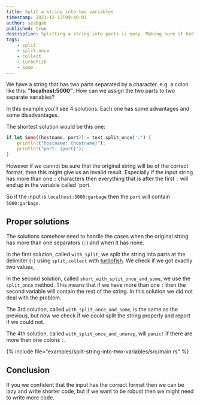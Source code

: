 ```yaml
---
title: Split a string into two variables
timestamp: 2023-12-13T09:40:01
author: szabgab
published: true
description: Splitting a string into parts is easy. Making sure it had the correct number of parts makes the code longer.
tags:
    - split
    - split_once
    - collect
    - turbofish
    - Some
---
```


We have a string that has two parts separated by a character. e.g. a colon like this: **"localhost:5000"**. How can we assign the two parts to two separate variables?

In this example you'll see 4 solutions. Each one has some advantages and some disadvantages.

The shortest solution would be this one:

```rust
if let Some((hostname, port)) = text.split_once(':') {
    println!("hostname: {hostname}");
    println!("port: {port}");
}
```

However if we cannot be sure that the original string will be of the correct format, then this might give us an invalid result.
Especially if the input string has more than one `:` characters then everything that is after the first `:` will end up in the variable called `port.

So if the input is `localhost:5000:garbage` then the `port` will contain `5000:garbage`.

## Proper solutions

The solutions somehow need to handle the cases when the original string has more than one separators (`:`) and when it has none.

In the first solution, called `with_split`, we split the string into parts at the delimiter (`:`) using `split`, `collect` with [turbofish](/turbofish). We check if we got exactly two values,

In the second solution, called `short_with_split_once_and_some`, we use the `split_once` method. This means that if we have more than one `:` then the second variable will contain the rest of the string.
In this solution we did not deal with the problem.

The 3rd solution, called `with_split_once_and_some`, is the same as the previous, but now we check if we could split the string properly and report if we could not.

The 4th solution, called `with_split_once_and_unwrap`, will `panic!` if there are more than one colons `:`.

{% include file="examples/split-string-into-two-variables/src/main.rs" %}

## Conclusion

If you we confident that the input has the correct format then we can be lazy and write shorter code, but if we want to be robust then we might need to write more code.

